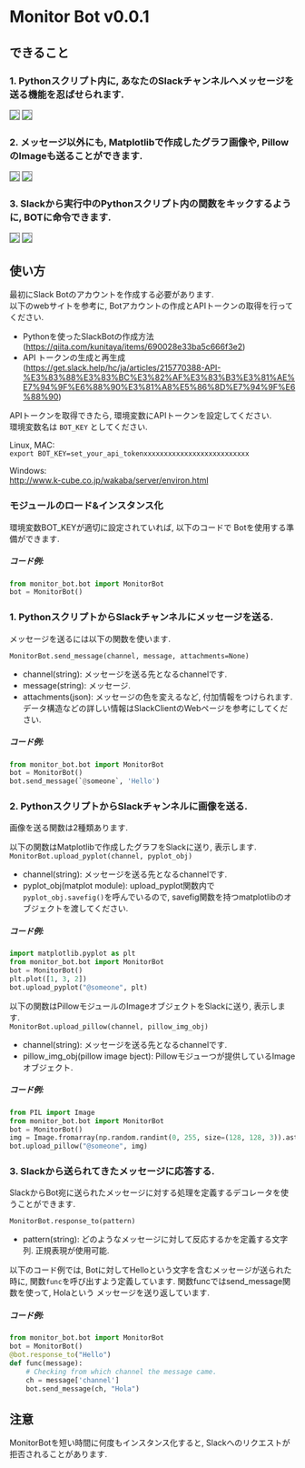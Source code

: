 # Monitor Bot v0.0.1

## できること

### 1. Pythonスクリプト内に, あなたのSlackチャンネルへメッセージを送る機能を忍ばせられます.
<img src="static/m1.png" style="border: solid 1px gray">
<img src="static/m2.png" style="border: solid 1px gray">

### 2. メッセージ以外にも, Matplotlibで作成したグラフ画像や, PillowのImageも送ることができます.
<img src="static/m3.png" style="border: solid 1px gray">
<img src="static/m4.png" style="border: solid 1px gray">

### 3. Slackから実行中のPythonスクリプト内の関数をキックするように, BOTに命令できます.
<img src="static/m5.png" style="border: solid 1px gray">
<img src="static/m6.png" style="border: solid 1px gray">


## 使い方
最初にSlack Botのアカウントを作成する必要があります.  
以下のwebサイトを参考に, Botアカウントの作成とAPIトークンの取得を行ってください.

- Pythonを使ったSlackBotの作成方法(https://qiita.com/kunitaya/items/690028e33ba5c666f3e2)
- API トークンの生成と再生成(https://get.slack.help/hc/ja/articles/215770388-API-%E3%83%88%E3%83%BC%E3%82%AF%E3%83%B3%E3%81%AE%E7%94%9F%E6%88%90%E3%81%A8%E5%86%8D%E7%94%9F%E6%88%90)

APIトークンを取得できたら, 環境変数にAPIトークンを設定してください.  
環境変数名は `BOT_KEY` としてください.

Linux, MAC:  
`export BOT_KEY=set_your_api_tokenxxxxxxxxxxxxxxxxxxxxxxxxxx`

Windows:  
http://www.k-cube.co.jp/wakaba/server/environ.html

### モジュールのロード&インスタンス化
環境変数BOT_KEYが適切に設定されていれば, 以下のコードで
Botを使用する準備ができます.

##### コード例:
```python
from monitor_bot.bot import MonitorBot
bot = MonitorBot()
```

### 1. PythonスクリプトからSlackチャンネルにメッセージを送る.
メッセージを送るには以下の関数を使います.

```MonitorBot.send_message(channel, message, attachments=None)```

- channel(string): メッセージを送る先となるchannelです.
- message(string): メッセージ.
- attachments(json): メッセージの色を変えるなど, 付加情報をつけられます. データ構造などの詳しい情報はSlackClientのWebページを参考にしてください.

##### コード例:
```python
from monitor_bot.bot import MonitorBot
bot = MonitorBot()
bot.send_message(`@someone`, 'Hello')
```

### 2. PythonスクリプトからSlackチャンネルに画像を送る.
画像を送る関数は2種類あります.

以下の関数はMatplotlibで作成したグラフをSlackに送り, 表示します.  
```MonitorBot.upload_pyplot(channel, pyplot_obj)```

- channel(string): メッセージを送る先となるchannelです.
- pyplot_obj(matplot module): upload_pyplot関数内で`pyplot_obj.savefig()`を呼んでいるので, savefig関数を持つmatplotlibのオブジェクトを渡してください.

##### コード例:
```python
import matplotlib.pyplot as plt
from monitor_bot.bot import MonitorBot
bot = MonitorBot()
plt.plot([1, 3, 2])
bot.upload_pyplot("@someone", plt)
```


以下の関数はPillowモジュールのImageオブジェクトをSlackに送り, 表示します.  
```MonitorBot.upload_pillow(channel, pillow_img_obj)```
- channel(string): メッセージを送る先となるchannelです.
- pillow_img_obj(pillow image bject): Pillowモジューつが提供しているImageオブジェクト.


##### コード例:
```python
from PIL import Image
from monitor_bot.bot import MonitorBot
bot = MonitorBot()
img = Image.fromarray(np.random.randint(0, 255, size=(128, 128, 3)).astype(np.uint8))
bot.upload_pillow("@someone", img)
```

### 3. Slackから送られてきたメッセージに応答する.
SlackからBot宛に送られたメッセージに対する処理を定義するデコレータを使うことができます.

``` MonitorBot.response_to(pattern) ```

- pattern(string): どのようなメッセージに対して反応するかを定義する文字列. 正規表現が使用可能.

以下のコード例では, Botに対してHelloという文字を含むメッセージが送られた時に, 
関数`func`を呼び出すよう定義しています. 関数funcではsend_message関数を使って, Holaという
メッセージを送り返しています.

##### コード例:

```python
from monitor_bot.bot import MonitorBot
bot = MonitorBot()
@bot.response_to("Hello")
def func(message):
    # Checking from which channel the message came.
    ch = message['channel']
    bot.send_message(ch, "Hola")
```

## 注意
MonitorBotを短い時間に何度もインスタンス化すると, Slackへのリクエストが拒否されることがあります.
